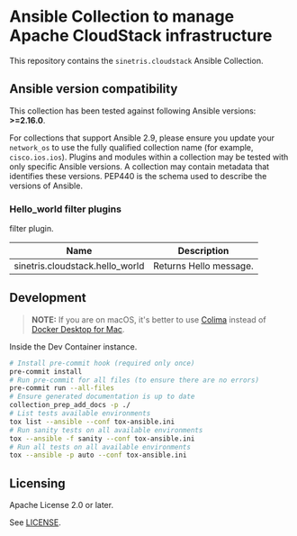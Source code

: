 # Ansible Collection to manage Apache CloudStack infrastructure

This repository contains the `sinetris.cloudstack` Ansible Collection.

<!-- markdownlint-disable -->
<!--start requires_ansible-->
## Ansible version compatibility

This collection has been tested against following Ansible versions: **>=2.16.0**.

For collections that support Ansible 2.9, please ensure you update your `network_os` to use the
fully qualified collection name (for example, `cisco.ios.ios`).
Plugins and modules within a collection may be tested with only specific Ansible versions.
A collection may contain metadata that identifies these versions.
PEP440 is the schema used to describe the versions of Ansible.
<!--end requires_ansible-->

<!--start collection content-->
### Hello_world filter plugins
filter plugin.

Name | Description
--- | ---
sinetris.cloudstack.hello_world|Returns Hello message.

<!--end collection content-->
<!-- markdownlint-restore -->

## Development

> **NOTE:** If you are on macOS, it's better to use [Colima](https://github.com/abiosoft/colima)
> instead of [Docker Desktop for Mac](https://docs.docker.com/desktop/install/mac-install/).

Inside the Dev Container instance.

```sh
# Install pre-commit hook (required only once)
pre-commit install
# Run pre-commit for all files (to ensure there are no errors)
pre-commit run --all-files
# Ensure generated documentation is up to date
collection_prep_add_docs -p ./
# List tests available environments
tox list --ansible --conf tox-ansible.ini
# Run sanity tests on all available environments
tox --ansible -f sanity --conf tox-ansible.ini
# Run all tests on all available environments
tox --ansible -p auto --conf tox-ansible.ini
```

## Licensing

Apache License 2.0 or later.

See [LICENSE](LICENSE).
